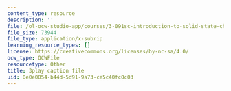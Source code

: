 ```yaml
---
content_type: resource
description: ''
file: /ol-ocw-studio-app/courses/3-091sc-introduction-to-solid-state-chemistry-fall-2010/0e0e0054b44d5d919a73ce5c40fc0c03_kZJgJCxcHZE.vtt
file_size: 73944
file_type: application/x-subrip
learning_resource_types: []
license: https://creativecommons.org/licenses/by-nc-sa/4.0/
ocw_type: OCWFile
resourcetype: Other
title: 3play caption file
uid: 0e0e0054-b44d-5d91-9a73-ce5c40fc0c03
---
```

